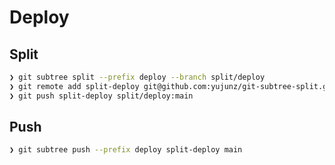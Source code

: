 # Deploy

## Split

```sh
❯ git subtree split --prefix deploy --branch split/deploy
❯ git remote add split-deploy git@github.com:yujunz/git-subtree-split.git
❯ git push split-deploy split/deploy:main
```

## Push

```sh
❯ git subtree push --prefix deploy split-deploy main
```

